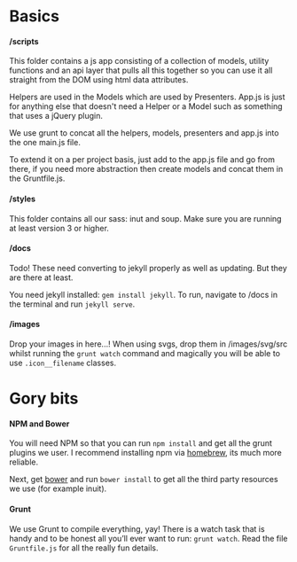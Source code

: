 # Basics

#### /scripts

This folder contains a js app consisting of a collection of models, utility functions and an api layer that pulls all this together so you can use it all straight from the DOM using html data attributes.

Helpers are used in the Models which are used by Presenters. App.js is just for anything else that doesn't need a Helper or a Model such as something that uses a jQuery plugin.

We use grunt to concat all the helpers, models, presenters and app.js into the one main.js file.

To extend it on a per project basis, just add to the app.js file and go from there, if you need more abstraction then create models and concat them in the Gruntfile.js.


#### /styles

This folder contains all our sass: inut and soup. Make sure you are running at least version 3 or higher.


#### /docs

Todo! These need converting to jekyll properly as well as updating. But they are there at least.

You need jekyll installed: `gem install jekyll`. To run, navigate to /docs in the terminal and run `jekyll serve`.


#### /images

Drop your images in here...! When using svgs, drop them in /images/svg/src whilst running the ``grunt watch`` command and magically you will be able to use ``.icon__filename`` classes.


# Gory bits

#### NPM and Bower

You will need NPM so that you can run ``npm install`` and get all the grunt plugins we user. I recommend installing npm via [homebrew](http://brew.sh), its much more reliable.

Next, get [bower](http://bower.io) and run ``bower install`` to get all the third party resources we use (for example inuit).


#### Grunt

We use Grunt to compile everything, yay! There is a watch task that is handy and to be honest all you’ll ever want to run: ``grunt watch``. Read the file ``Gruntfile.js`` for all the really fun details.
